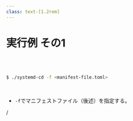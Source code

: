 ```yaml
---
class: text-[1.2rem]
---
```


# 実行例 その1

<br/>
<br/>

```bash
$ ./systemd-cd -f <manifest-file.toml>
```

<br/>

<div class="ml-6">

- `-f`でマニフェストファイル（後述）を指定する。

</div>

<div
  class="absolute bottom-[1rem] right-[1rem] text-[1rem]"
>
  <SlideCurrentNo /> / <SlidesTotal />
</div>